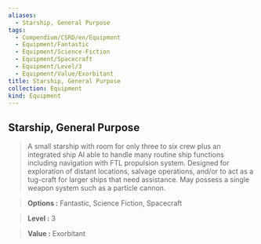 ```yaml
---
aliases:
  - Starship, General Purpose
tags:
  - Compendium/CSRD/en/Equipment
  - Equipment/Fantastic
  - Equipment/Science-Fiction
  - Equipment/Spacecraft
  - Equipment/Level/3
  - Equipment/Value/Exorbitant
title: Starship, General Purpose
collection: Equipment
kind: Equipment
---
```

## Starship, General Purpose    
    
>A small starship with room for only three to six crew plus an integrated ship AI able to handle many routine ship functions including navigation with FTL propulsion system. Designed for exploration of distant locations, salvage operations, and/or to act as a tug-craft for larger ships that need assistance. May possess a single weapon system such as a particle cannon.    
> **Options :** Fantastic, Science Fiction, Spacecraft    
> **Level :** 3    
> **Value :** Exorbitant